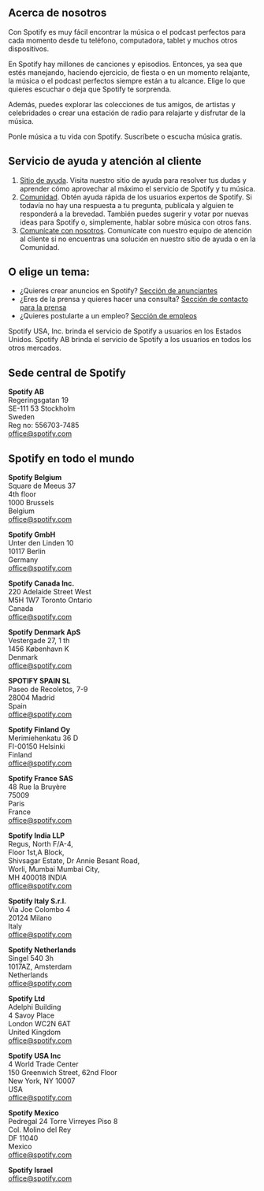 ## Acerca de nosotros

Con Spotify es muy fácil encontrar la música o el podcast perfectos para cada momento desde tu teléfono, computadora, tablet y muchos otros dispositivos.

En Spotify hay millones de canciones y episodios. Entonces, ya sea que estés manejando, haciendo ejercicio, de fiesta o en un momento relajante, la música o el podcast perfectos siempre están a tu alcance. Elige lo que quieres escuchar o deja que Spotify te sorprenda.

Además, puedes explorar las colecciones de tus amigos, de artistas y celebridades o crear una estación de radio para relajarte y disfrutar de la música.

Ponle música a tu vida con Spotify. Suscríbete o escucha música gratis.

## Servicio de ayuda y atención al cliente

1.  [Sitio de ayuda](https://support.spotify.com/). Visita nuestro sitio de ayuda para resolver tus dudas y aprender cómo aprovechar al máximo el servicio de Spotify y tu música.
2.  [Comunidad](https://community.spotify.com/). Obtén ayuda rápida de los usuarios expertos de Spotify. Si todavía no hay una respuesta a tu pregunta, publícala y alguien te responderá a la brevedad. También puedes sugerir y votar por nuevas ideas para Spotify o, simplemente, hablar sobre música con otros fans.
3.  [Comunícate con nosotros](https://support.spotify.com/co-es/contact-spotify-support). Comunícate con nuestro equipo de atención al cliente si no encuentras una solución en nuestro sitio de ayuda o en la Comunidad.

## O elige un tema:

- ¿Quieres crear anuncios en Spotify? [Sección de anunciantes](https://ads.spotify.com/)
- ¿Eres de la prensa y quieres hacer una consulta? [Sección de contacto para la prensa](https://newsroom.spotify.com/press-inquiries)
- ¿Quieres postularte a un empleo? [Sección de empleos](https://www.lifeatspotify.com/)

Spotify USA, Inc. brinda el servicio de Spotify a usuarios en los Estados Unidos. Spotify AB brinda el servicio de Spotify a los usuarios en todos los otros mercados.

## Sede central de Spotify

**Spotify AB**  
Regeringsgatan 19  
SE-111 53 Stockholm  
Sweden  
Reg no: 556703-7485  
office@spotify.com

## Spotify en todo el mundo

**Spotify Belgium**  
Square de Meeus 37  
4th floor  
1000 Brussels  
Belgium  
office@spotify.com

**Spotify GmbH**  
Unter den Linden 10  
10117 Berlin  
Germany  
office@spotify.com

**Spotify Canada Inc.**  
220 Adelaide Street West  
M5H 1W7 Toronto Ontario  
Canada  
office@spotify.com

**Spotify Denmark ApS**  
Vestergade 27, 1 th  
1456 København K  
Denmark  
office@spotify.com

**SPOTIFY SPAIN SL**  
Paseo de Recoletos, 7-9  
28004 Madrid  
Spain  
office@spotify.com

**Spotify Finland Oy**  
Merimiehenkatu 36 D  
FI-00150 Helsinki  
Finland  
office@spotify.com

**Spotify France SAS**  
48 Rue la Bruyère  
75009  
Paris  
France  
office@spotify.com

**Spotify India LLP**  
Regus, North F/A-4,  
Floor 1st,A Block,  
Shivsagar Estate, Dr Annie Besant Road,  
Worli, Mumbai Mumbai City,  
MH 400018 INDIA  
office@spotify.com

**Spotify Italy S.r.l.**  
Via Joe Colombo 4  
20124 Milano  
Italy  
office@spotify.com

**Spotify Netherlands**  
Singel 540 3h  
1017AZ, Amsterdam  
Netherlands  
office@spotify.com

**Spotify Ltd**  
Adelphi Building  
4 Savoy Place  
London WC2N 6AT  
United Kingdom  
office@spotify.com

**Spotify USA Inc**  
4 World Trade Center  
150 Greenwich Street, 62nd Floor  
New York, NY 10007  
USA  
office@spotify.com

**Spotify Mexico**  
Pedregal 24 Torre Virreyes Piso 8  
Col. Molino del Rey  
DF 11040  
Mexico  
office@spotify.com

**Spotify Israel**  
office@spotify.com

